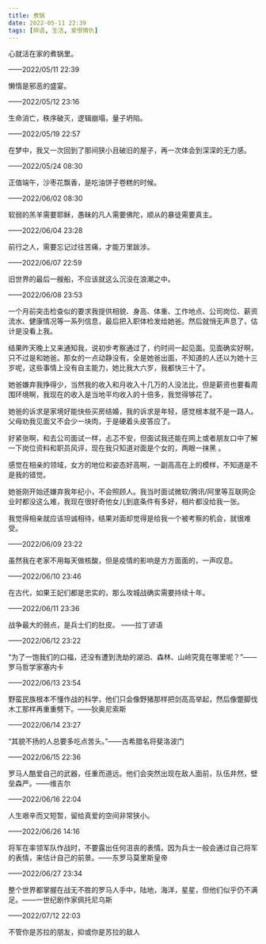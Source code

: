 ```yaml
---
title: 煮锅
date: 2022-05-11 22:39
tags: [碎语, 生活, 爱恨情仇]
---
```


心就活在家的煮锅里。

——2022/05/11 22:39

懒惰是邪恶的盛宴。

——2022/05/12 23:16

生命消亡，秩序破灭，逻辑崩塌，量子坍陷。

——2022/05/19 22:57

在梦中，我又一次回到了那间狭小且破旧的屋子，再一次体会到深深的无力感。

——2022/05/24 08:30

正值端午，沙枣花飘香，是吃油饼子卷糕的时候。

——2022/06/02 08:30

软弱的羔羊需要耶稣，愚昧的凡人需要佛陀，顺从的暴徒需要真主。

——2022/06/04 23:28

前行之人，需要忘记过往苦痛，才能万里跋涉。

——2022/06/07 22:59

旧世界的最后一艘船，不应该就这么沉没在浪潮之中。

——2022/06/08 23:53

一个月前突击检查似的要求我提供相貌、身高、体重、工作地点、公司岗位、薪资流水、健康情况等一系列信息，最后把入职体检发给她爸。然后就悄无声息了，估计是没看上我。

结果昨天晚上又来通知我，说初步考察通过了，约时间一起见面。见面确实好啊，只不过是和她爸。那女的一点动静没有，全是她爸出面，不知道的人还以为她十三岁呢，这些事情上没有自主能力，她比我大六岁，我都快三十了。

她爸嫌弃我挣得少，当然我的收入和月收入十几万的人没法比，但是薪资也要看周围环境啊，我现在的收入是当地平均收入的十倍多，我觉得够花了。

她爸的诉求是家境好能快些买房结婚，我的诉求是年轻，感觉根本就不是一路人。父母劝我见面又不会少一块肉，于是硬着头皮答应了。

好紧张啊，和去公司面试一样，忐忑不安，但面试我还能在网上或者朋友口中了解一下岗位资料和职员风评，现在我只知道对面是个女的，两眼一抹黑 。

感觉在相亲的领域，女方的地位和姿态好高啊，一副高高在上的模样，不知道是不是我的错觉。

她爸刚开始还嫌弃我年纪小，不会照顾人。我当时面试微软/腾讯/阿里等互联网企业时都没这么难，我现在很好奇他女儿到底条件有多好，相片都没给我一张。

我觉得相亲就应该坦诚相待，结果对面却觉得是给我一个被考察的机会，就很难受。

——2022/06/09 23:22

虽然我在老家不用每天做核酸，但是疫情的影响是方方面面的，一声叹息。

——2022/06/10 23:46

在古代，如果王妃们都是忠实的，那么攻城战确实需要持续十年。

——2022/06/11 23:36

战争最大的弱点，是兵士们的肚皮。 ——拉丁谚语

——2022/06/12 23:22

“为了一饱我们的口福，还没有遭到洗劫的湖泊、森林、山岭究竟在哪里呢？”——罗马哲学家塞内卡

——2022/06/13 23:54

野蛮民族根本不懂作战的科学，他们只会像野猪那样把剑高高举起，然后像蹩脚伐木工那样再重重劈下。——狄奥尼索斯

——2022/06/14 23:27

“其貌不扬的人总要多吃点苦头。”——古希腊名将斐洛波门

——2022/06/15 22:36

罗马人酷爱自己的武器，任重而道远。他们会突然出现在敌人面前，队伍井然，壁垒森严。——维吉尔

——2022/06/16 22:04

人生艰辛而又短暂，留给真爱的空间非常狭小。

——2022/06/26 14:16

将军在率领军队作战时，不要露出任何沮丧的表情。因为兵士一般会通过自己将军的表情，来估计自己的前景。——东罗马莫里斯皇帝

——2022/06/27 23:34

整个世界都掌握在战无不胜的罗马人手中，陆地，海洋，星星，但他们似乎仍不满足。——一世纪剧作家佩托尼乌斯

——2022/07/12 22:03

不管你是苏拉的朋友，抑或你是苏拉的敌人
